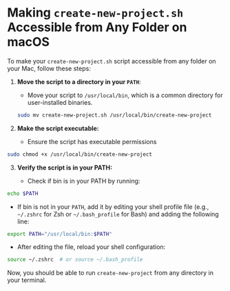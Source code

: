 # Making `create-new-project.sh` Accessible from Any Folder on macOS

To make your `create-new-project.sh` script accessible from any folder on your Mac, follow these steps:

1. **Move the script to a directory in your `PATH`**:
   - Move your script to `/usr/local/bin`, which is a common directory for user-installed binaries.

   ```bash
   sudo mv create-new-project.sh /usr/local/bin/create-new-project

2. **Make the script executable:**

    - Ensure the script has executable permissions

```bash
sudo chmod +x /usr/local/bin/create-new-project
```

3. **Verify the script is in your PATH:**

    - Check if bin is in your PATH by running:

```bash
echo $PATH
```

- If bin is not in your `PATH`, add it by editing your shell profile file (e.g., `~/.zshrc` for Zsh or `~/.bash_profile` for Bash) and adding the following line:

```bash
export PATH="/usr/local/bin:$PATH"
````

- After editing the file, reload your shell configuration:

```bash
source ~/.zshrc  # or source ~/.bash_profile
```

Now, you should be able to run `create-new-project` from any directory in your terminal.